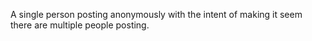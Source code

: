 A single person posting anonymously with the intent of making it seem there are multiple people posting.